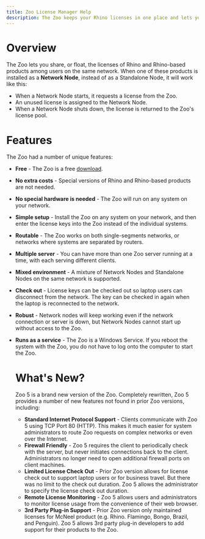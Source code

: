 ```yaml
---
title: Zoo License Manager Help
description: The Zoo keeps your Rhino licenses in one place and lets you share them with Rhino users on your network.
---
```


# Overview

The Zoo lets you share, or float, the licenses of Rhino and Rhino-based products among users on the same network. When one of these products is installed as a **Network Node**, instead of as a Standalone Node, it will work like this:

- When a Network Node starts, it requests a license from the Zoo.
- An unused license is assigned to the Network Node.
- When a Network Node shuts down, the license is returned to the Zoo's license pool.

# Features

The Zoo had a number of unique features:

- **Free** - The Zoo is a free [download](http://wiki.mcneel.com/zoo/home).

- **No extra costs** - Special versions of Rhino and Rhino-based products are not needed.

- **No special hardware is needed** - The Zoo will run on any system on your network.

- **Simple setup** - Install the Zoo on any system on your network, and then enter the license keys into the Zoo instead of the individual systems.

- **Routable** - The Zoo works on both single-segments networks, or networks where systems are separated by routers.

- **Multiple server** - You can have more than one Zoo server running at a time, with each serving different clients.

- **Mixed environment** - A mixture of Network Nodes and Standalone Nodes on the same network is supported.

- **Check out** - License keys can be checked out so laptop users can disconnect from the network. The key can be checked in again when the laptop is reconnected to the network.

- **Robust** - Network nodes will keep working even if the network connection or server is down, but Network Nodes cannot start up without access to the Zoo.

- **Runs as a service** - The Zoo is a Windows Service. If you reboot the system with the Zoo, you do not have to log onto the computer to start the Zoo.

  # What's New?

  Zoo 5 is a brand new version of the Zoo. Completely rewritten, Zoo 5 provides a number of new features not found in prior Zoo versions, including:

  - **Standard Internet Protocol Support** - Clients communicate with Zoo 5 using TCP Port 80 (HTTP). This makes it much easier for system administrators to route Zoo requests on complex networks or even over the Internet.
  - **Firewall Friendly** - Zoo 5 requires the client to periodically check with the server, but never initiates connections back to the client. Administrators no longer need to open additional firewall ports on client machines.
  - **Limited License Check Out** - Prior Zoo version allows for license check out to support laptop users or for business travel. But there was no limit to the check out duration. Zoo 5 allows the administrator to specify the license check out duration.
  - **Remote License Monitoring** - Zoo 5 allows users and administrators to monitor license usage from the convenience of their web browser.
  - **3rd Party Plug-in Support** - Prior Zoo version only maintained licenses for McNeel product (e.g. Rhino. Flamingo, Bongo, Brazil, and Penguin). Zoo 5 allows 3rd party plug-in developers to add support for their products to the Zoo.